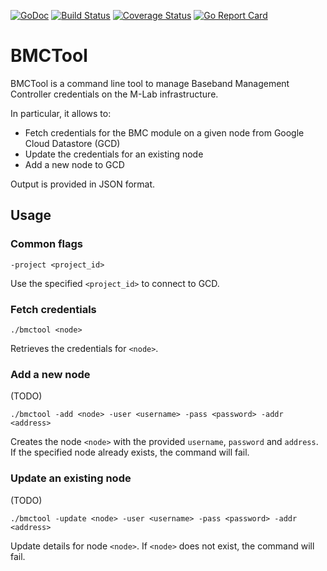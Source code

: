 [![GoDoc](https://godoc.org/github.com/m-lab/bmctool?status.svg)](https://godoc.org/github.com/m-lab/bmctool) [![Build Status](https://travis-ci.org/m-lab/bmctool.svg?branch=master)](https://travis-ci.org/m-lab/bmctool) [![Coverage Status](https://coveralls.io/repos/github/m-lab/bmctool/badge.svg?branch=master)](https://coveralls.io/github/m-lab/bmctool?branch=master) [![Go Report Card](https://goreportcard.com/badge/github.com/m-lab/bmctool)](https://goreportcard.com/report/github.com/m-lab/bmctool)

# BMCTool
BMCTool is a command line tool to manage Baseband Management Controller credentials on the M-Lab infrastructure.

In particular, it allows to:

* Fetch credentials for the BMC module on a given node from Google Cloud Datastore (GCD)
* Update the credentials for an existing node
* Add a new node to GCD

Output is provided in JSON format.

## Usage
### Common flags
```-project <project_id>```

Use the specified `<project_id>` to connect to GCD.

### Fetch credentials
```./bmctool <node>```

Retrieves the credentials for `<node>`.

### Add a new node
(TODO)

```./bmctool -add <node> -user <username> -pass <password> -addr <address>```

Creates the node `<node>` with the provided `username`, `password` and `address`. If the specified node already exists, the command will fail.

### Update an existing node
(TODO)

```./bmctool -update <node> -user <username> -pass <password> -addr <address>```

Update details for node `<node>`. If `<node>` does not exist, the command will fail.
